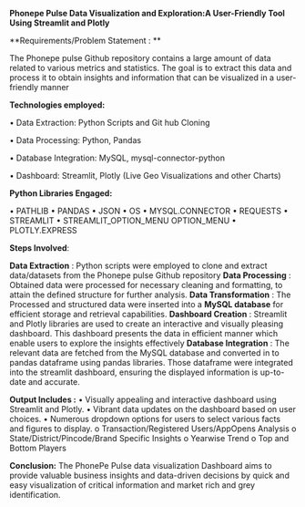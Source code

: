 **Phonepe Pulse Data Visualization and Exploration:A User-Friendly Tool Using Streamlit and Plotly**

**Requirements/Problem Statement : **

The Phonepe pulse Github repository contains a large amount of data related to
various metrics and statistics. The goal is to extract this data and process it to obtain
insights and information that can be visualized in a user-friendly manner

**Technologies employed:**

  •	Data Extraction:  Python Scripts and Git hub Cloning
  
  •	Data Processing: Python, Pandas
  
  •	Database Integration: MySQL, mysql-connector-python
  
  •	Dashboard: Streamlit, Plotly (Live Geo Visualizations and other Charts)

**Python Libraries Engaged:**

•	PATHLIB
•	PANDAS
•	JSON 
•	OS
•	MYSQL.CONNECTOR
•	REQUESTS
•	STREAMLIT
•	STREAMLIT_OPTION_MENU  OPTION_MENU
•	PLOTLY.EXPRESS


**Steps Involved**:

**Data Extraction** : Python scripts were employed to clone and extract data/datasets from the Phonepe pulse Github repository 
**Data Processing**   : Obtained data were processed for necessary cleaning and formatting, to attain the defined structure for further analysis. 
**Data Transformation** : The Processed and structured data were inserted into a **MySQL database** for efficient storage and retrieval capabilities.
**Dashboard Creation**  : Streamlit and Plotly libraries are used to create an interactive and visually pleasing dashboard. This dashboard presents the data in efficient manner which enable users to explore the insights effectively
**Database Integration** : The relevant data are fetched from the MySQL database and converted in to pandas dataframe using pandas libraries. Those dataframe were integrated into the streamlit dashboard, ensuring the displayed information is up-to-date and accurate.

**Output Includes :**
•	Visually appealing and interactive dashboard using Streamlit and Plotly.
•	Vibrant data updates on the dashboard based on user choices.
•	Numerous dropdown options for users to select various facts and figures to display.
  o	Transaction/Registered Users/AppOpens Analysis
  o	State/District/Pincode/Brand Specific Insights
  o	Yearwise Trend
  o	Top and Bottom Players
  
**Conclusion:**
 The PhonePe Pulse data visualization Dashboard aims to provide valuable business insights and data-driven decisions by quick and easy visualization of critical information and market rich and grey identification.


    

